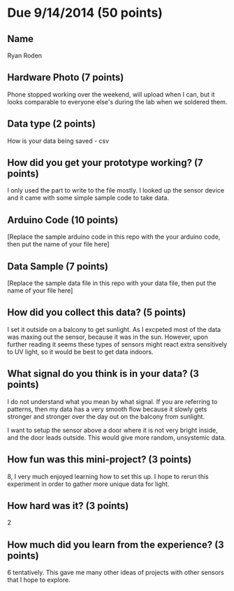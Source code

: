 # Due 9/14/2014  (50 points)


## Name
Ryan Roden

## Hardware Photo (7 points)
Phone stopped working over the weekend, will upload when I can, but it looks comparable to everyone else's during the lab when we soldered them.

## Data type (2 points) 
How is your data being saved - csv

## How did you get your prototype working? (7 points)
I only used the part to write to the file mostly.  I looked up the sensor device and it came with some simple sample code to take data.

## Arduino Code (10 points)
[Replace the sample arduino code in this repo with the your arduino code, then put the name of your file here]

## Data Sample (7 points)
[Replace the sample data file in this repo with your data file, then put the name of your file here]

## How did you collect this data? (5 points)
I set it outside on a balcony to get sunlight.  As I excpeted most of the data was maxing out the sensor, because it was in the sun.  However, upon further reading it seems these types of sensors might react extra sensitively to UV light, so it would be best to get data indoors.

## What signal do you think is in your data? (3 points)
I do not understand what you mean by what signal.  If you are referring to patterns, then my data has a very smooth flow because it slowly gets stronger and stronger over the day out on the balcony from sunlight.

I want to setup the sensor above a door where it is not very bright inside, and the door leads outside.  This would give more random, unsystemic data.

## How fun was this mini-project? (3 points)
8, I very much enjoyed learning how to set this up.  I hope to rerun this experiment in order to gather more unique data for light.

## How hard was it? (3 points)
2

## How much did you learn from the experience? (3 points)
6 tentatively.  This gave me many other ideas of projects with other sensors that I hope to explore.
